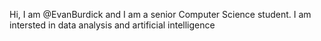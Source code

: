 Hi, I am @EvanBurdick and I am a senior Computer Science student. I am intersted in data analysis and artificial intelligence

<!---
EvanBurdick/EvanBurdick is a ✨ special ✨ repository because its `README.md` (this file) appears on your GitHub profile.
You can click the Preview link to take a look at your changes.
--->
